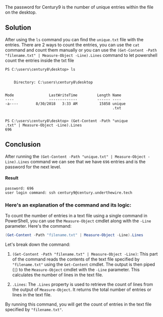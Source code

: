 


The password for Century9 is the number of unique entries within the file on the desktop.

## Solution

After using the `ls` command you can find the `unique.txt` file with the entries. There are 2 ways to count the entries, you can use the `cat` command and count them manually or you can use the `(Get-Content -Path "filename.txt" | Measure-Object -Line).Lines` command to let powershell count the entries inside the txt file

```
PS C:\users\century8\desktop> ls


    Directory: C:\users\century8\desktop


Mode                LastWriteTime         Length Name
----                -------------         ------ ----
-a----        8/30/2018   3:33 AM          15858 unique
                                                 .txt


PS C:\users\century8\desktop> (Get-Content -Path "unique
.txt" | Measure-Object -Line).Lines
696
```


## Conclusion 

After running the `(Get-Content -Path "unique.txt" | Measure-Object -Line).Lines` command we can see that we have `696` entries and is the password for the next level.


#### Result

```
password: 696
user login command: ssh century9@century.underthewire.tech
```

### Here's an explanation of the command and its logic:

To count the number of entries in a text file using a single command in PowerShell, you can use the `Measure-Object` cmdlet along with the `-Line` parameter. Here's the command:

```powershell
(Get-Content -Path "filename.txt" | Measure-Object -Line).Lines
```

Let's break down the command:

1. `(Get-Content -Path "filename.txt" | Measure-Object -Line)`: This part of the command reads the contents of the text file specified by `"filename.txt"` using the `Get-Content` cmdlet. The output is then piped (`|`) to the `Measure-Object` cmdlet with the `-Line` parameter. This calculates the number of lines in the text file.

2. `.Lines`: The `.Lines` property is used to retrieve the count of lines from the output of `Measure-Object`. It returns the total number of entries or lines in the text file.

By running this command, you will get the count of entries in the text file specified by `"filename.txt"`.